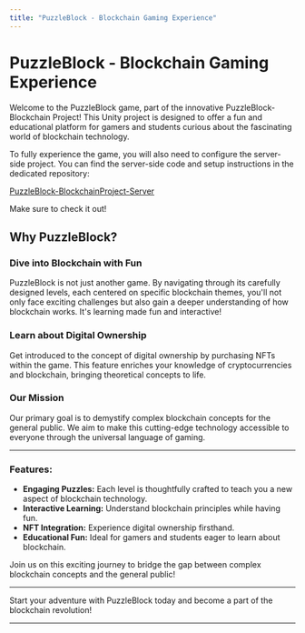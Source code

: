 ```yaml
---
title: "PuzzleBlock - Blockchain Gaming Experience"
---
```


# PuzzleBlock - Blockchain Gaming Experience

Welcome to the PuzzleBlock game, part of the innovative PuzzleBlock-Blockchain Project! This Unity project is designed to offer a fun and educational platform for gamers and students curious about the fascinating world of blockchain technology.

To fully experience the game, you will also need to configure the server-side project. You can find the server-side code and setup instructions in the dedicated repository:

[PuzzleBlock-BlockchainProject-Server](https://github.com/iladesio/PuzzleBlock-BlockchainProject-Server)

Make sure to check it out!

## Why PuzzleBlock?

### **Dive into Blockchain with Fun**
PuzzleBlock is not just another game. By navigating through its carefully designed levels, each centered on specific blockchain themes, you'll not only face exciting challenges but also gain a deeper understanding of how blockchain works. It's learning made fun and interactive!

### **Learn about Digital Ownership**
Get introduced to the concept of digital ownership by purchasing NFTs within the game. This feature enriches your knowledge of cryptocurrencies and blockchain, bringing theoretical concepts to life.

### **Our Mission**
Our primary goal is to demystify complex blockchain concepts for the general public. We aim to make this cutting-edge technology accessible to everyone through the universal language of gaming.

---

### Features:
- **Engaging Puzzles:** Each level is thoughtfully crafted to teach you a new aspect of blockchain technology.
- **Interactive Learning:** Understand blockchain principles while having fun.
- **NFT Integration:** Experience digital ownership firsthand.
- **Educational Fun:** Ideal for gamers and students eager to learn about blockchain.

Join us on this exciting journey to bridge the gap between complex blockchain concepts and the general public!

---

Start your adventure with PuzzleBlock today and become a part of the blockchain revolution!

---
